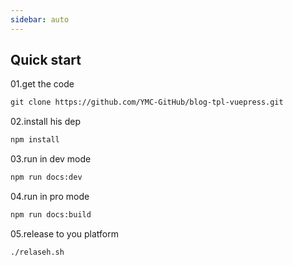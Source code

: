 ```yaml
---
sidebar: auto
---
```

## Quick start

01.get the code

```html
git clone https://github.com/YMC-GitHub/blog-tpl-vuepress.git
```

02.install his dep

```html
npm install
```

03.run in dev mode

```html
npm run docs:dev
```

04.run in pro mode

```html
npm run docs:build
```

05.release to you platform

```html
./relaseh.sh
```
